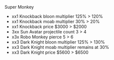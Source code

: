 Super Monkey
- xx1 Knockback bloon multiplier 125% > 120%
- xx1 Knockback moab multiplier 30% > 20%
- xx1 Knockback price $3000 > $2000
- 3xx Sun Avatar projectile count 3 > 4
- x3x Robo Monkey pierce 5 > 6
- xx3 Dark Knight bloon multiplier 125% > 130%
- xx3 Dark Knight moab multiplier remains at 30%
- xx3 Dark Knight price $5600 > $6500